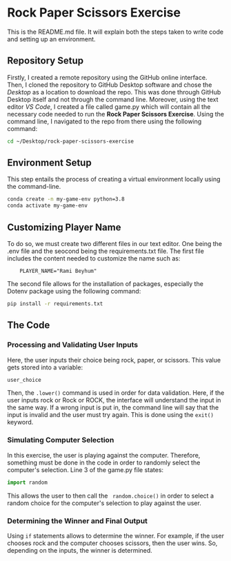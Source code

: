 # Rock Paper Scissors Exercise

This is the README.md file. It will explain both the steps taken to write code and setting up an environment. 

## Repository Setup

Firstly, I created a remote repository using the GitHub online interface. Then, I cloned the repository to GitHub Desktop software and chose the *Desktop* as a location to download the repo. This was done through GitHub Desktop itself and not through the command line. Moreover, using the text editor *VS Code*, I created a file called game.py which will contain all the necessary code needed to run the **Rock Paper Scissors Exercise**.
Using the command line, I navigated to the repo from there using the following command:
```sh
cd ~/Desktop/rock-paper-scissors-exercise
```

## Environment Setup

This step entails the process of creating a virtual environment locally using the command-line. 
```sh
conda create -n my-game-env python=3.8
conda activate my-game-env
```

## Customizing Player Name 

To do so, we must create two different files in our text editor. One being the .env file and the seocond being the requirements.txt file. The first file includes the content needed to customize the name such as:

        PLAYER_NAME="Rami Beyhum"
The second file allows for the installation of packages, especially the Dotenv package using the following command:
```sh
pip install -r requirements.txt
```

## The Code
### Processing and Validating User Inputs

Here, the user inputs their choice being rock, paper, or scissors. This value gets stored into a variable:
```python
user_choice
```
Then, the ``` .lower() ``` command is used in order for data validation. Here, if the user inputs rock or Rock or ROCK, the interface will understand the input in the same way. If a wrong input is put in, the command line will say that the input is invalid and the user must try again. This is done using the ``` exit() ``` keyword. 

### Simulating Computer Selection

In this exercise, the user is playing against the computer. Therefore, something must be done in the code in order to randomly select the computer's selection. Line 3 of the game.py file states:
```python
import random
```
This allows the user to then call the ``` random.choice()``` in order to select a random choice for the computer's selection to play against the user. 

### Determining the Winner and Final Output

Using ``` if ``` statements allows to determine the winner. For example, if the user chooses rock and the computer chooses scissors, then the user wins. So, depending on the inputs, the winner is determined. 

